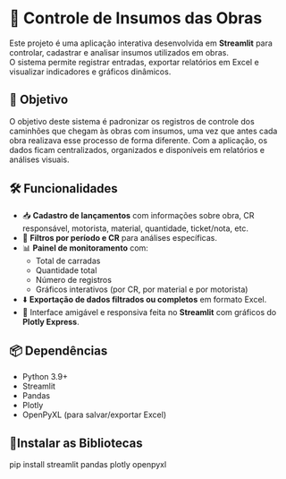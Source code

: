 # 🚧 Controle de Insumos das Obras
Este projeto é uma aplicação interativa desenvolvida em **Streamlit** para controlar, cadastrar e analisar insumos utilizados em obras.  
O sistema permite registrar entradas, exportar relatórios em Excel e visualizar indicadores e gráficos dinâmicos.

## 🎯 Objetivo
O objetivo deste sistema é padronizar os registros de controle dos caminhões que chegam às obras com insumos, uma vez que antes cada obra realizava esse processo de forma diferente.
Com a aplicação, os dados ficam centralizados, organizados e disponíveis em relatórios e análises visuais.

## 🛠️ Funcionalidades
- 📥 **Cadastro de lançamentos** com informações sobre obra, CR responsável, motorista, material, quantidade, ticket/nota, etc.  
- 📅 **Filtros por período e CR** para análises específicas.  
- 📊 **Painel de monitoramento** com:
  - Total de carradas
  - Quantidade total
  - Número de registros
  - Gráficos interativos (por CR, por material e por motorista)
- ⬇️ **Exportação de dados filtrados ou completos** em formato Excel.  
- 🎨 Interface amigável e responsiva feita no **Streamlit** com gráficos do **Plotly Express**.

## 📦 Dependências
- Python 3.9+
- Streamlit
- Pandas
- Plotly
- OpenPyXL (para salvar/exportar Excel)

## 📌Instalar as Bibliotecas
pip install streamlit pandas plotly openpyxl

